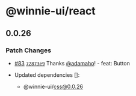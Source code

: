 # @winnie-ui/react

## 0.0.26

### Patch Changes

- [#83](https://github.com/winnie-ui/winnie-ui/pull/83) [`72873e9`](https://github.com/winnie-ui/winnie-ui/commit/72873e918670a050c2f6b69e224cf75a01cc55d6) Thanks [@adamaho](https://github.com/adamaho)! - feat: Button

- Updated dependencies []:
  - @winnie-ui/css@0.0.26
